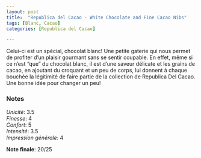 ```yaml
---
layout: post
title:  "Republica del Cacao - White Chocolate and Fine Cacao Nibs"
tags: [Blanc, Cacao] 
categories: [Republica del Cacao]

---
```


Celui-ci est un spécial, chocolat blanc! Une petite gaterie qui nous permet de profiter d’un plaisir gourmant sans se sentir coupable. En effet, même si ce n’est “que” du chocolat blanc, il est d’une saveur délicate et les grains de cacao, en ajoutant du croquant et un peu de corps, lui donnent à chaque bouchée la légitimité de faire partie de la collection de Republica Del Cacao.
Une bonne idée pour changer un peu!

### Notes

_Unicité_: 3.5  
_Finesse_: 4  
_Confort_: 5  
_Intensité_: 3.5  
_Impression générale_: 4

**Note finale**: 20/25